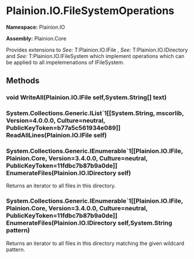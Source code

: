 
# Plainion.IO.FileSystemOperations

**Namespace:** Plainion.IO

**Assembly:** Plainion.Core

Provides extensions to
*See:* T:Plainion.IO.IFile
,
*See:* T:Plainion.IO.IDirectory
and
*See:* T:Plainion.IO.IFileSystem
which implement operations which can be applied to all impelemenations of IFileSystem.


## Methods

### void WriteAll(Plainion.IO.IFile self,System.String[] text)

### System.Collections.Generic.IList`1[[System.String, mscorlib, Version=4.0.0.0, Culture=neutral, PublicKeyToken=b77a5c561934e089]] ReadAllLines(Plainion.IO.IFile self)

### System.Collections.Generic.IEnumerable`1[[Plainion.IO.IFile, Plainion.Core, Version=3.4.0.0, Culture=neutral, PublicKeyToken=11fdbc7b87b9a0de]] EnumerateFiles(Plainion.IO.IDirectory self)

Returns an iterator to all files in this directory.

### System.Collections.Generic.IEnumerable`1[[Plainion.IO.IFile, Plainion.Core, Version=3.4.0.0, Culture=neutral, PublicKeyToken=11fdbc7b87b9a0de]] EnumerateFiles(Plainion.IO.IDirectory self,System.String pattern)

Returns an iterator to all files in this directory matching the given wildcard pattern.
